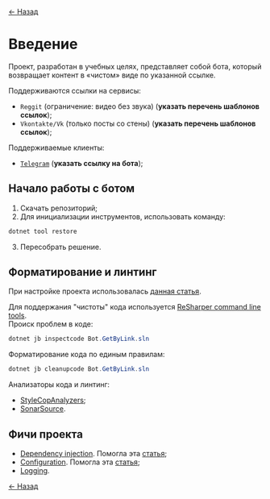 [← Назад](https://github.com/AnatoliyCh/bot-get-by-link)

# Введение

Проект, разработан в учебных целях, представляет собой бота, который возвращает контент в «чистом» виде по указанной ссылке.

Поддерживаются ссылки на сервисы:

-   `Reggit` (ограничение: видео без звука) (**указать перечень шаблонов ссылок**);
-   `Vkontakte/Vk` (только посты со стены) (**указать перечень шаблонов ссылок**);

Поддерживаемые клиенты:

-   [`Telegram`][1] (**указать ссылку на бота**);

## Начало работы с ботом

1.  Скачать репозиторий;
2.  Для инициализации инструментов, использовать команду:

```PowerShell
dotnet tool restore
```

3.  Пересобрать решение.

## Форматирование и линтинг

При настройке проекта использовалась [данная статья][2].

Для поддержания "чистоты" кода используется [ReSharper command line tools][3].  
Происк проблем в коде:

```PowerShell
dotnet jb inspectcode Bot.GetByLink.sln
```

Форматирование кода по единым правилам:

```PowerShell
dotnet jb cleanupcode Bot.GetByLink.sln
```

Анализаторы кода и линтинг:

-   [StyleCopAnalyzers][4];
-   [SonarSource][5].

## Фичи проекта

-   [Dependency injection][6]. Помогла эта [статья][7];
-   [Configuration][8]. Помогла эта [статья][9];
-   [Logging][10].

[← Назад](https://github.com/AnatoliyCh/bot-get-by-link)

[1]: https://github.com/TelegramBots/Telegram.Bot
[2]: https://dev.to/srmagura/c-linting-and-formatting-tools-in-2021-bna
[3]: https://www.jetbrains.com/help/resharper/ReSharper_Command_Line_Tools.html#run-resharper-command-line-tools
[4]: https://github.com/DotNetAnalyzers/StyleCopAnalyzers
[5]: https://github.com/SonarSource/sonar-dotnet
[6]: https://www.nuget.org/packages/Microsoft.Extensions.DependencyInjection
[7]: https://pradeepl.com/blog/dotnet/dependency-injection-in-net-core-console-application
[8]: https://www.nuget.org/packages/Microsoft.Extensions.Configuration
[9]: https://pradeepl.com/blog/dotnet/configuration-in-a-net-core-console-application
[10]: https://www.nuget.org/packages/Microsoft.Extensions.Logging
